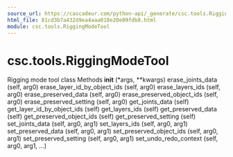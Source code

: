```yaml
---
source_url: https://cascadeur.com/python-api/_generate/csc.tools.RiggingModeTool.html
html_file: 81cd3b7a432d9ea4aaa018e20e09fdb8.html
module: csc.tools.RiggingModeTool
---
```


# csc.tools.RiggingModeTool 

Rigging mode 
tool class Methods __init__ (*args, **kwargs) erase_joints_data (self, arg0) erase_layer_id_by_object_ids (self, arg0) erase_layers_ids (self, arg0) erase_preserved_data (self, arg0) erase_preserved_object_ids (self, arg0) erase_preserved_setting (self, arg0) get_joints_data (self) get_layer_id_by_object_ids (self) get_layers_ids (self) get_preserved_data (self) get_preserved_object_ids (self) get_preserved_setting (self) set_joints_data (self, arg0, arg1) set_layers_ids (self, arg0, arg1) set_preserved_data (self, arg0, arg1) set_preserved_object_ids (self, arg0, arg1) set_preserved_setting (self, arg0, arg1) set_undo_redo_context (self, arg0, arg1, ...)